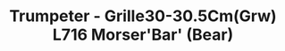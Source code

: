 ---
layout: product
title: "Trumpeter - Grille30-30.5Cm(Grw) L716 Morser'Bar' (Bear)"
price: "5000" 
desc: "N/A"
img_path: "/assets/img/TRU09535.jpg"
brand: "N/A"
available: false
special_offer: false
new: false
soon: false
cat: "010000"
subcat: "013400"
subsubcat: "0N/A"
sifra: "TRU09535"
popular: false
---